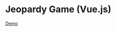 # Jeopardy Game (Vue.js)


<a href="https://annapolar.github.io/Jeopardy_Game/" target="_blank">Demo</a>
